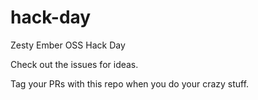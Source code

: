 # hack-day
Zesty Ember OSS Hack Day

Check out the issues for ideas.

Tag your PRs with this repo when you do your crazy stuff.
